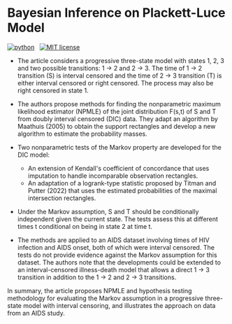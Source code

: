 # Bayesian Inference on Plackett-Luce Model
<p>
    <a href="https://cran.r-project.org/package=Seurat">
        <img src="https://www.r-pkg.org/badges/version/Seurat"
            alt="python"></a> &nbsp;
    <a href="https://opensource.org/licenses/MIT">
        <img src="https://img.shields.io/badge/license-MIT-brightgreen.svg"
            alt="MIT license"></a> &nbsp;
</p>


- The article considers a progressive three-state model with states 1, 2, 3 and two possible transitions: 1 → 2 and 2 → 3. The time of 1 → 2 transition (S) is interval censored and the time of 2 → 3 transition (T) is either interval censored or right censored. The process may also be right censored in state 1.

- The authors propose methods for finding the nonparametric maximum likelihood estimator (NPMLE) of the joint distribution F(s,t) of S and T from doubly interval censored (DIC) data. They adapt an algorithm by Maathuis (2005) to obtain the support rectangles and develop a new algorithm to estimate the probability masses.

- Two nonparametric tests of the Markov property are developed for the DIC model:

  - An extension of Kendall's coefficient of concordance that uses imputation to handle incomparable observation rectangles.
  - An adaptation of a logrank-type statistic proposed by Titman and Putter (2022) that uses the estimated probabilities of the maximal intersection rectangles.

- Under the Markov assumption, S and T should be conditionally independent given the current state. The tests assess this at different times t conditional on being in state 2 at time t.

- The methods are applied to an AIDS dataset involving times of HIV infection and AIDS onset, both of which were interval censored. The tests do not provide evidence against the Markov assumption for this dataset.
The authors note that the developments could be extended to an interval-censored illness-death model that allows a direct 1 → 3 transition in addition to the 1 → 2 and 2 → 3 transitions.

In summary, the article proposes NPMLE and hypothesis testing methodology for evaluating the Markov assumption in a progressive three-state model with interval censoring, and illustrates the approach on data from an AIDS study.
